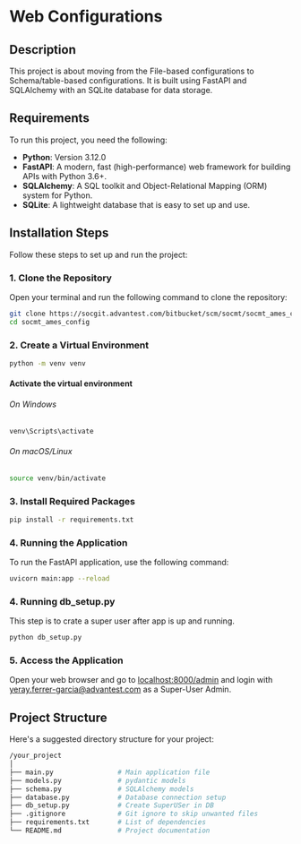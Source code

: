 
# Web Configurations



## Description

This project is about moving from the File-based configurations to Schema/table-based configurations. It is built using FastAPI and SQLAlchemy with an SQLite database for data storage.

## Requirements

To run this project, you need the following:

- **Python**: Version 3.12.0
- **FastAPI**: A modern, fast (high-performance) web framework for building APIs with Python 3.6+.
- **SQLAlchemy**: A SQL toolkit and Object-Relational Mapping (ORM) system for Python.
- **SQLite**: A lightweight database that is easy to set up and use.

## Installation Steps

Follow these steps to set up and run the project:

### 1. Clone the Repository

Open your terminal and run the following command to clone the repository:

```bash
git clone https://socgit.advantest.com/bitbucket/scm/socmt/socmt_ames_config.git
cd socmt_ames_config
```

### 2. Create a Virtual Environment

```bash
python -m venv venv

```


#### Activate the virtual environment

###### On Windows
```bash
venv\Scripts\activate
```
###### On macOS/Linux
```bash
source venv/bin/activate
```

### 3. Install Required Packages

```bash
pip install -r requirements.txt
```

### 4. Running the Application
To run the FastAPI application, use the following command:
```bash
uvicorn main:app --reload
```

### 4. Running db_setup.py
This step is to crate a super user after app is up and running.
```bash
python db_setup.py
```
### 5. Access the Application
Open your web browser and go to  [localhost:8000/admin](http://localhost:8000/admin/) and login with yeray.ferrer-garcia@advantest.com as a Super-User Admin.


## Project Structure

Here's a suggested directory structure for your project:
```bash
/your_project
│
├── main.py                # Main application file
├── models.py              # pydantic models 
├── schema.py              # SQLAlchemy models
├── database.py            # Database connection setup
├── db_setup.py            # Create SuperUSer in DB
├── .gitignore             # Git ignore to skip unwanted files
├── requirements.txt       # List of dependencies
└── README.md              # Project documentation
```
